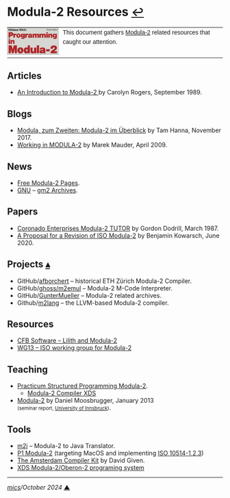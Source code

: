 # <span id="top">Modula-2 Resources</span> <span style="font-size:90%;">[↩](README.md#top)</span>

<table style="font-family:Helvetica,Arial;line-height:1.6;">
  <tr>
  <td style="border:0;padding:0 10px 0 0;;min-width:120px;"><a href="https://link.springer.com/chapter/10.1007/978-3-642-96757-3_1"><img src="./docs/images/pim4.png" width="120" alt="Modula-2 project"/></a></td>
  <td style="border:0;padding:0;vertical-align:text-top;">This document gathers <a href="https://link.springer.com/chapter/10.1007/978-3-642-96757-3_1/" rel="external">Modula-2</a> related resources that caught our attention.
  </td>
  </tr>
</table>

## <span id="articles">Articles</span>

- [An Introduction to Modula-2 ][article_rogers] by Carolyn Rogers, September 1989.

## <span id="blogs">Blogs</span>

- [Modula, zum Zweiten: Modula-2 im Überblick][blog_hanna] by Tam Hanna, November 2017.
- [Working in MODULA-2][blog_mauder] by Marek Mauder, April 2009.

## <span id="news">News</span>

- [Free Modula-2 Pages](https://freepages.modula2.org/).
- [GNU] &ndash; [gm2 Archives](https://lists.gnu.org/archive/html/gm2/).

## <span id="papers">Papers</span>

- [Coronado Enterprises Modula-2 TUTOR][paper_dodrill] by Gordon Dodrill, March 1987.
- [A Proposal for a Revision of ISO Modula-2](https://arxiv.org/abs/2006.07193) by Benjamin Kowarsch, June 2020.

## <span id="projects">Projects</span> [**&#x25B4;**](#top)

- GitHub/[afborchert](https://github.com/afborchert/lilith-multipass-modula2-compiler) &ndash; historical ETH Zürich Modula-2 Compiler.
- GitHub/[ghoss/m2emul](https://github.com/ghoss/m2emul) &ndash; Modula-2 M-Code Interpreter.
- GitHub/[GunterMueller](https://github.com/GunterMueller?tab=repositories&q=Modula) &ndash; Modula-2 related archives.
- Github/[m2lang](https://github.com/redstar/m2lang) &ndash; the LLVM-based Modula-2 compiler.

## <span id="resources">Resources</span>

- [CFB Software &ndash; Lilith and Modula-2](https://www.astrobe.com/Modula2/)
- [WG13 &ndash; ISO working group for Modula-2](http://sc22wg13.twi.tudelft.nl/)

## <span id="teaching">Teaching</span>

- [Practicum Structured Programming Modula-2](http://parallel.vub.ac.be/education/modula2/).
  - [Modula-2 Compiler XDS](http://parallel.vub.ac.be/education/modula2/documentation/XDS-manual.html)
- [Modula-2][teaching_moosbrugger] by Daniel Moosbrugger, January 2013<br/><span style="font-size:80%;">(seminar report, [University of Innsbruck][teaching_innsbruck])</span>.

## <span id="tools">Tools</span>

- [m2j](https://github.com/m2sf/m2j) &ndash; Modula-2 to Java Translator.
- [P1 Modula-2](https://modula2.awiedemann.de/) (targeting MacOS and implementing [ISO 10514-1,2,3](https://www.iso.org/obp/ui/#iso:std:iso-iec:10514:-3:ed-1:v1:en))
- [The Amsterdam Compiler Kit](https://github.com/davidgiven/ack#readme) by David Given.
- [XDS Modula-2/Oberon-2 programing system](https://github.com/excelsior-oss/xds)
***

*[mics](https://lampwww.epfl.ch/~michelou/)/October 2024* [**&#9650;**](#top)  <!-- February 2023 -->

<span id="bottom">&nbsp;</span>

<!-- href links -->

[article_rogers]: https://www.atarimagazines.com/startv4n2/modula2.html
[blog_hanna]: https://entwickler.de/programmierung/modula-zum-zweiten-modula-2-im-uberblick
[blog_mauder]: https://galfar.vevb.net/wp/2009/working-in-modula-2/
[gnu]: https://www.gnu.org/home.html
[paper_dodrill]: http://parallel.vub.ac.be/education/modula2/documentation/modula-2_tutor_coronado_enterprises.html
[teaching_innsbruck]: http://cl-informatik.uibk.ac.at/
[teaching_moosbrugger]: http://cl-informatik.uibk.ac.at/teaching/ws12/bob/schedule.php

